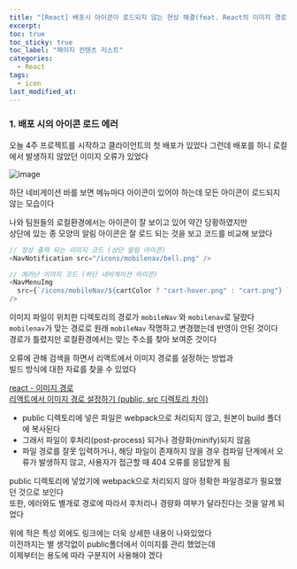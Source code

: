 ```yaml
---
title: "[React] 배포시 아이콘이 로드되지 않는 현상 해결(feat. React의 이미지 경로)"
excerpt:
toc: true
toc_sticky: true
toc_label: "페이지 컨텐츠 리스트"
categories:
  - React
tags:
  - icon
last_modified_at:
---
```


### **1. 배포 시의 아이콘 로드 에러**

오늘 4주 프로젝트를 시작하고 클라이언트의 첫 배포가 있었다
그런데 배포를 하니 로컬에서 발생하지 않았던 이미지 오류가 있었다

![image](https://user-images.githubusercontent.com/86667412/154602254-fef90ca5-ce0e-4bc5-8de7-019b313b4af0.png)

하단 네비게이션 바를 보면 메뉴마다 아이콘이 있어야 하는데
모든 아이콘이 로드되지 않는 모습이다

나와 팀원들의 로컬환경에서는 아이콘이 잘 보이고 있어 약간 당황하였지만  
상단에 있는 종 모양의 알림 아이콘은 잘 로드 되는 것을 보고 코드를 비교해 보았다

```javascript
// 정상 출력 되는 이미지 코드 (상단 알림 아이콘)
<NavNotification src="/icons/mobilenav/bell.png" />

// 에러난 이미지 코드 (하단 네비게이션 아이콘)
<NavMenuImg
  src={`/icons/mobileNav/${cartColor ? "cart-hover.png" : "cart.png"} `}
/>
```

이미지 파일이 위치한 디렉토리의 경로가 `mobileNav` 와 `mobilenav`로 달랐다  
`mobilenav`가 맞는 경로로 원래 `mobileNav` 작명하고 변경했는데 반영이 안된 것이다  
경로가 틀렸지만 로컬환경에서는 맞는 주소를 찾아 보여준 것이다

오류에 관해 검색을 하면서 리액트에서 이미지 경로를 설정하는 방법과  
빌드 방식에 대한 자료를 찾을 수 있었다

[react - 이미지 경로](https://velog.io/@hover16/react-%EC%9D%B4%EB%AF%B8%EC%A7%80-%EA%B2%BD%EB%A1%9C-k4x2xhji)  
[리액트에서 이미지 경로 설정하기 (public, src 디렉토리 차이)](https://bokjiho.medium.com/react-%EB%A6%AC%EC%95%A1%ED%8A%B8%EC%97%90%EC%84%9C-%EC%9D%B4%EB%AF%B8%EC%A7%80-%EA%B2%BD%EB%A1%9C-%EC%84%A4%EC%A0%95%ED%95%98%EA%B8%B0-public-src-%EB%94%94%EB%A0%89%ED%86%A0%EB%A6%AC-%EC%B0%A8%EC%9D%B4-fddb4f455c2a)

- public 디렉토리에 넣은 파일은 webpack으로 처리되지 않고, 원본이 build 폴더에 복사된다
- 그래서 파일이 후처리(post-process) 되거나 경량화(minify)되지 않음
- 파일 경로를 잘못 입력하거나, 해당 파일이 존재하지 않을 경우 컴파일 단계에서 오류가 발생하지 않고, 사용자가 접근할 때 404 오류를 응답받게 됨

public 디렉토리에 넣었기에 webpack으로 처리되지 않아 정확한 파일경로가 필요했던 것으로 보인다  
또한, 에러와도 별개로 경로에 따라서 후처리나 경량화 여부가 달라진다는 것을 알게 되었다

위에 적은 특성 외에도 링크에는 더욱 상세한 내용이 나와있었다  
이전까지는 별 생각없이 public폴더에서 이미지를 관리 했었는데  
이제부터는 용도에 따라 구분지어 사용해야 겠다
